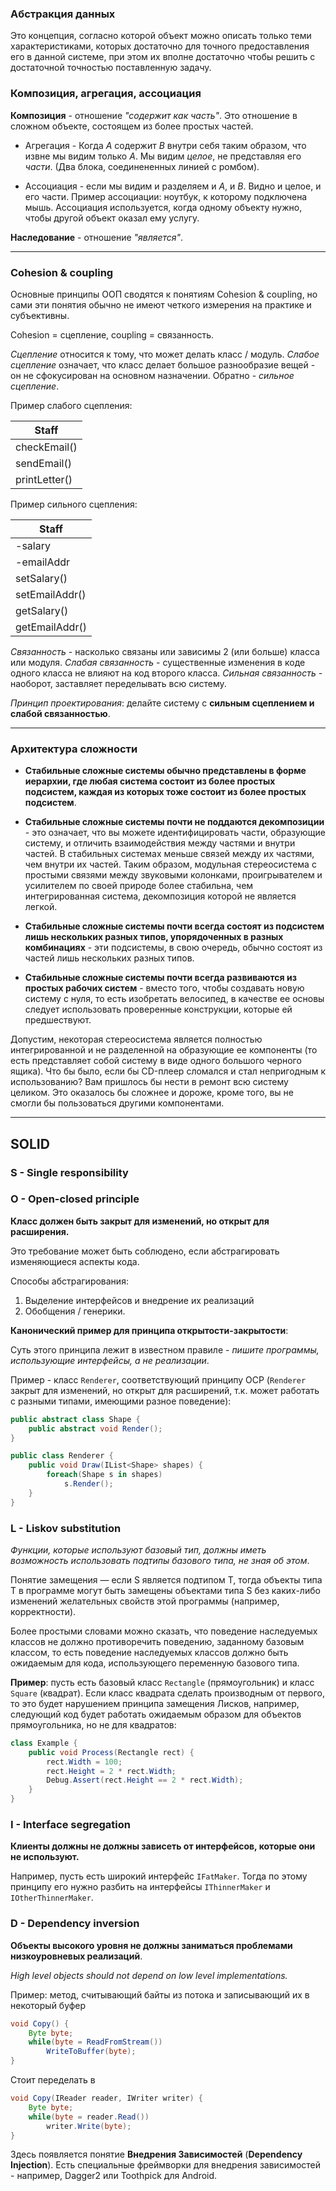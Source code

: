 ### Абстракция данных

Это концепция, согласно которой объект можно описать только теми характеристиками, которых достаточно для точного предоставления его в данной системе, при этом их вполне достаточно чтобы решить с достаточной точностью поставленную задачу.

### Композиция, агрегация, ассоциация

__Композиция__ - отношение _"содержит как часть"_. Это отношение в сложном объекте, состоящем из более простых частей.

* Агрегация - Когда _А_ содержит _B_ внутри себя таким образом, что извне мы видим только _А_. Мы видим _целое_, не представляя его _части_. (Два блока, соединененных линией с ромбом).

* Ассоциация - если мы видим и разделяем и _А_, и _В_. Видно и целое, и его части. Пример ассоциации: ноутбук, к которому подключена мышь. Ассоциация используется, когда одному объекту нужно, чтобы другой объект оказал ему услугу.

__Наследование__ - отношение _"является"_.

-------------
### Cohesion & coupling

Основные принципы ООП сводятся к понятиям Cohesion & coupling, но сами эти понятия обычно не имеют четкого измерения на практике и субъективны. 

Cohesion = сцепление, coupling = связанность.

_Сцепление_ относится к тому, что может делать класс / модуль. _Слабое сцепление_ означает, что класс делает большое разнообразие вещей - он не сфокусирован на основном назначении. Обратно - _сильное сцепление_.

Пример слабого сцепления:

| Staff |
|---|
| checkEmail() |
| sendEmail() |
| printLetter() |

Пример сильного сцепления:

| Staff |
|---|
| -salary |
| -emailAddr |
| setSalary()  |
| setEmailAddr() |
| getSalary()  |
| getEmailAddr() |

_Связанность_ - насколько связаны или зависимы 2 (или больше) класса или модуля. _Слабая связанность_ - существенные изменения в коде одного класса не влияют на код второго класса. _Сильная связанность_ - наоборот, заставляет переделывать всю систему.

_Принцип проектирования_: делайте систему с __сильным сцеплением и слабой связанностью__.

---------------------
### Архитектура сложности

* __Стабильные сложные системы обычно представлены в форме иерархии, где любая система состоит из более простых подсистем, каждая из которых тоже состоит из более простых подсистем__.

* __Стабильные сложные системы почти не поддаются декомпозиции__ - это означает, что вы можете идентифицировать части, образующие систему, и отличить взаимодействия между частями и внутри частей. В стабильных системах меньше связей между их частями, чем внутри их частей. Таким образом, модульная стереосистема с простыми связями между звуковыми колонками, проигрывателем и усилителем по своей природе более стабильна, чем интегрированная система, декомпозиция которой не является легкой.

* __Стабильные сложные системы почти всегда состоят из подсистем лишь нескольких разных типов, упорядоченных в разных комбинациях__ - эти подсистемы, в свою очередь, обычно состоят из частей лишь нескольких разных типов.

* __Стабильные сложные системы почти всегда развиваются из простых рабочих систем__ - вместо того, чтобы создавать новую систему с нуля, то есть изобретать 
велосипед, в качестве ее основы следует использовать проверенные конструкции, которые ей предшествуют.

Допустим, некоторая стереосистема является полностью интегрированной и не разделенной на образующие ее компоненты (то есть представляет собой систему в виде одного большого черного ящика). Что бы было, если бы CD-плеер сломался и стал непригодным к использованию? Вам пришлось бы нести в ремонт всю систему целиком. Это оказалось бы сложнее и дороже, кроме того, вы не смогли бы пользоваться другими компонентами.

---

## SOLID

### S - Single responsibility

### O - Open-closed principle

__Класс должен быть закрыт для изменений, но открыт для расширения.__

Это требование может быть соблюдено, если абстрагировать изменяющиеся аспекты кода.

Способы абстрагирования:

1. Выделение интерфейсов и внедрение их реализаций
2. Обобщения / генерики.

__Канонический пример для принципа открытости-закрытости__:

Суть этого принципа лежит в известном правиле - _пишите программы, использующие интерфейсы, а не реализации_. 

Пример - класс `Renderer`, соответствующий принципу OCP (`Renderer` закрыт для изменений, но открыт для расширений, т.к. может работать с разными типами, имеющими разное поведение):

```csharp
public abstract class Shape {
    public abstract void Render();
}

public class Renderer {
    public void Draw(IList<Shape> shapes) {
        foreach(Shape s in shapes)
            s.Render();
    }
}
```



### L - Liskov substitution

_Функции, которые используют базовый тип, должны иметь возможность использовать подтипы базового типа, не зная об этом_. 

Понятие замещения — если S является подтипом T, тогда объекты типа T в программе могут быть замещены объектами типа S без каких-либо изменений желательных свойств этой программы (например, корректности).

Более простыми словами можно сказать, что поведение наследуемых классов не должно противоречить поведению, заданному базовым классом, то есть поведение наследуемых классов должно быть ожидаемым для кода, использующего переменную базового типа.

__Пример__: пусть есть базовый класс `Rectangle` (прямоугольник) и класс `Square` (квадрат). Если класс квадрата сделать производным от первого, то это будет нарушением принципа замещения Лисков, например, следующий код будет работать ожидаемым образом для объектов прямоугольника, но не для квадратов:

```csharp
class Example {
    public void Process(Rectangle rect) {
        rect.Width = 100;
        rect.Height = 2 * rect.Width;
        Debug.Assert(rect.Height == 2 * rect.Width);
    }
}
```


### I - Interface segregation

__Клиенты должны не должны зависеть от интерфейсов, которые они не используют.__

Например, пусть есть широкий интерфейс `IFatMaker`. Тогда по этому принципу его нужно разбить на интерфейсы `IThinnerMaker` и `IOtherThinnerMaker`. 

### D - Dependency inversion

__Объекты высокого уровня не должны заниматься проблемами низкоуровневых реализаций__.

_High level objects should not depend on low level implementations._

Пример: метод, считывающий байты из потока и записывающий их в некоторый буфер

```java
void Copy() {
    Byte byte;
    while(byte = ReadFromStream())
        WriteToBuffer(byte);
}
```

Стоит переделать в 

```java
void Copy(IReader reader, IWriter writer) {
    Byte byte;
    while(byte = reader.Read())
        writer.Write(byte);
}
```

Здесь появляется понятие  __Внедрения Зависимостей__ (__Dependency Injection__). Есть специальные фреймворки для внедрения зависимостей - например, Dagger2 или Toothpick для Android.
